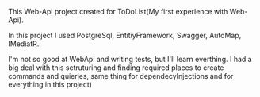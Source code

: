 This Web-Api project created for ToDoList(My first experience with Web-Api).


In this project I used PostgreSql, EntitiyFramework, Swagger, AutoMap, IMediatR.




I'm not so good at WebApi and writing tests, but I'll learn everthing. I had a big deal with this sctruturing and finding required places to create commands and quieries, same thing for dependecyInjections and for everything in this project)
